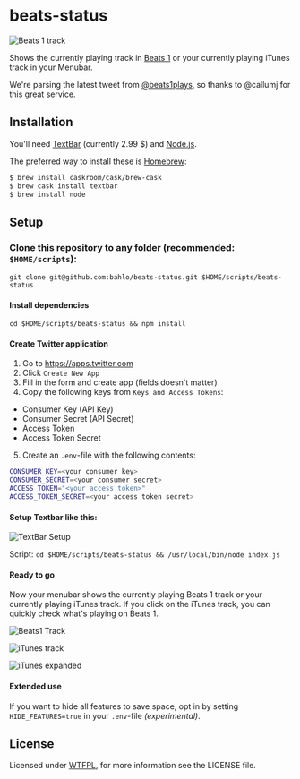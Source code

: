 # beats-status

![Beats 1 track](https://cloud.githubusercontent.com/assets/1725839/8518274/c718700a-23c8-11e5-840e-33b2064864f6.png)

Shows the currently playing track in
[Beats 1](https://www.apple.com/de/music/radio/) or your currently playing
iTunes track in your Menubar.

We're parsing the latest tweet from
[@beats1plays](https://twitter.com/beats1plays), so thanks to @callumj for
this great service.

## Installation

You'll need [TextBar](http://www.richsomerfield.com/apps/) (currently 2.99 $)
and [Node.js](https://nodejs.org).

The preferred way to install these is [Homebrew](http://brew.sh):
```bash
$ brew install caskroom/cask/brew-cask
$ brew cask install textbar
$ brew install node
```

## Setup

### Clone this repository to any folder (recommended: `$HOME/scripts`):

`git clone git@github.com:bahlo/beats-status.git $HOME/scripts/beats-status`

#### Install dependencies

`cd $HOME/scripts/beats-status && npm install`

#### Create Twitter application

1. Go to https://apps.twitter.com
2. Click `Create New App`
3. Fill in the form and create app (fields doesn't matter)
4. Copy the following keys from `Keys and Access Tokens`:
  * Consumer Key (API Key)
  * Consumer Secret (API Secret)
  * Access Token
  * Access Token Secret
5. Create an `.env`-file with the following contents:

```bash
CONSUMER_KEY=<your consumer key>
CONSUMER_SECRET=<your consumer secret>
ACCESS_TOKEN="<your access token>"
ACCESS_TOKEN_SECRET=<your access token secret>
```


#### Setup Textbar like this:

![TextBar Setup](https://cloud.githubusercontent.com/assets/1725839/8518127/890145a4-23c7-11e5-8457-f6e8366c6c88.png)

Script: `cd $HOME/scripts/beats-status && /usr/local/bin/node index.js`

#### Ready to go

Now your menubar shows the currently playing Beats 1 track or your currently
playing iTunes track. If you click on the iTunes track, you can quickly check
what's playing on Beats 1.

![Beats1 Track](https://cloud.githubusercontent.com/assets/1725839/8518274/c718700a-23c8-11e5-840e-33b2064864f6.png)

![iTunes track](https://cloud.githubusercontent.com/assets/1725839/8518308/0973e9d4-23c9-11e5-8383-f57d3f3a0dad.png)

![iTunes expanded](https://cloud.githubusercontent.com/assets/1725839/8518332/3a9bf024-23c9-11e5-9f52-a0ec49b92c60.png)

#### Extended use

If you want to hide all features to save space, opt in by setting
`HIDE_FEATURES=true` in your `.env`-file _(experimental)_.

## License

Licensed under [WTFPL](http://www.wtfpl.net), for more information see the
LICENSE file.
